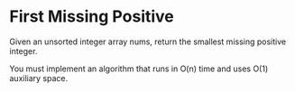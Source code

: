 # First Missing Positive

Given an unsorted integer array nums, return the smallest missing positive integer.

You must implement an algorithm that runs in O(n) time and uses O(1) auxiliary space.
